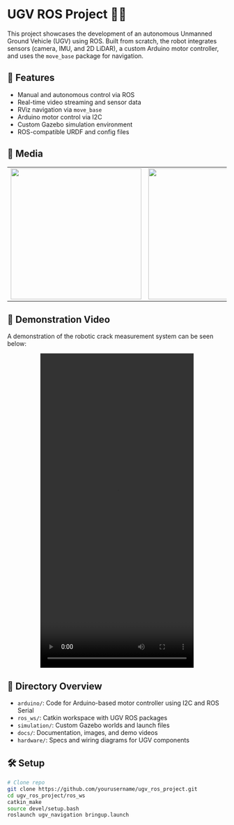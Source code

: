 # UGV ROS Project 🚗🤖

This project showcases the development of an autonomous Unmanned Ground Vehicle (UGV) using ROS. Built from scratch, the robot integrates sensors (camera, IMU, and 2D LiDAR), a custom Arduino motor controller, and uses the `move_base` package for navigation.

## 🔧 Features

- Manual and autonomous control via ROS
- Real-time video streaming and sensor data
- RViz navigation via `move_base`
- Arduino motor control via I2C
- Custom Gazebo simulation environment
- ROS-compatible URDF and config files


## 📸 Media

<table>
  <tr>
    <td><img src="docs/images/ugv_photo.jpg" width="300"/></td>
    <td><img src="docs/images/simulation_rviz.png" width="300"/></td>
  </tr>
</table>

## 🎥 Demonstration Video
A demonstration of the robotic crack measurement system can be seen below:

<div align="center">
<video src="https://github.com/user-attachments/assets/a4314669-bbcf-40fc-9f6c-99f1033c38df" width="352" height="720"></video>
</div>

## 📁 Directory Overview

- `arduino/`: Code for Arduino-based motor controller using I2C and ROS Serial
- `ros_ws/`: Catkin workspace with UGV ROS packages
- `simulation/`: Custom Gazebo worlds and launch files
- `docs/`: Documentation, images, and demo videos
- `hardware/`: Specs and wiring diagrams for UGV components

## 🛠️ Setup

```bash
# Clone repo
git clone https://github.com/yourusername/ugv_ros_project.git
cd ugv_ros_project/ros_ws
catkin_make
source devel/setup.bash
roslaunch ugv_navigation bringup.launch
